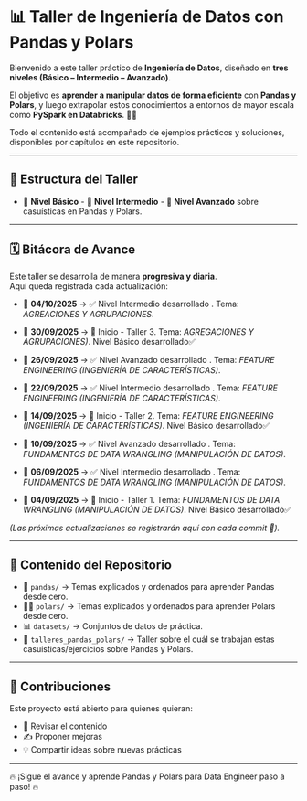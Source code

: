 # 📊 Taller de Ingeniería de Datos con Pandas y Polars  

Bienvenido a este taller práctico de **Ingeniería de Datos**, diseñado en **tres niveles (Básico – Intermedio – Avanzado)**.  

El objetivo es **aprender a manipular datos de forma eficiente** con **Pandas y Polars**, y luego extrapolar
estos conocimientos a entornos de mayor escala como **PySpark en Databricks**. 🚀✨  

Todo el contenido está acompañado de ejemplos prácticos y soluciones, disponibles por capítulos en este repositorio.  

---

## 📌 Estructura del Taller  

- 🔹 **Nivel Básico** - 🔸 **Nivel Intermedio** - 🔺 **Nivel Avanzado** sobre casuísticas en Pandas y Polars.

---

## 🗓️ Bitácora de Avance  

Este taller se desarrolla de manera **progresiva y diaria**.  
Aquí queda registrada cada actualización:  

- 📅 **04/10/2025** → ✅ Nivel Intermedio desarrollado . Tema: *AGREACIONES Y AGRUPACIONES*.
- 📅 **30/09/2025** → 🚀 Inicio - Taller 3. Tema: *AGREGACIONES Y AGRUPACIONES)*. Nivel Básico desarrollado✅

- 📅 **26/09/2025** →  ✅ Nivel Avanzado desarrollado . Tema: *FEATURE ENGINEERING (INGENIERÍA DE CARACTERÍSTICAS)*. 
- 📅 **22/09/2025** →  ✅ Nivel Intermedio desarrollado . Tema: *FEATURE ENGINEERING (INGENIERÍA DE CARACTERÍSTICAS)*. 
- 📅 **14/09/2025** → 🚀 Inicio - Taller 2. Tema: *FEATURE ENGINEERING (INGENIERÍA DE CARACTERÍSTICAS)*. Nivel Básico desarrollado✅

- 📅 **10/09/2025** →  ✅ Nivel Avanzado desarrollado . Tema: *FUNDAMENTOS DE DATA WRANGLING (MANIPULACIÓN DE DATOS)*.
- 📅 **06/09/2025** →  ✅ Nivel Intermedio desarrollado . Tema: *FUNDAMENTOS DE DATA WRANGLING (MANIPULACIÓN DE DATOS)*. 
- 📅 **04/09/2025** → 🚀 Inicio - Taller 1. Tema: *FUNDAMENTOS DE DATA WRANGLING (MANIPULACIÓN DE DATOS)*. Nivel Básico desarrollado✅  

*(Las próximas actualizaciones se registrarán aquí con cada commit 📝).*  

---

## 📂 Contenido del Repositorio  

- 🐼 `pandas/` → Temas explicados y ordenados para aprender Pandas desde cero.
- 🐻‍❄️ `polars/` → Temas explicados y ordenados para aprender Polars desde cero.  
- 📊 `datasets/` → Conjuntos de datos de práctica.  
- 📝 `talleres_pandas_polars/` → Taller sobre el cuál se trabajan estas casuísticas/ejercicios sobre Pandas y Polars.  

---

## 🤝 Contribuciones  

Este proyecto está abierto para quienes quieran:  
- 📖 Revisar el contenido  
- ✍️ Proponer mejoras  
- 💡 Compartir ideas sobre nuevas prácticas  

---

🔥 ¡Sigue el avance y aprende Pandas y Polars para Data Engineer paso a paso! 🔥  
